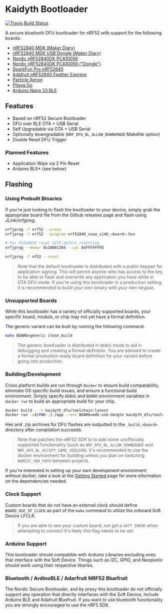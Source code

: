 # Kaidyth Bootloader

[![Travis Build Status](https://img.shields.io/travis/com/kaidyth/nrf52_bootloader.svg?label=TravisCI&style=flat-square)](https://travis-ci.com/kaidyth/nrf52_bootloader)

A secure bluetooth DFU bootloader for nRF52 with support for the following boards:

- [nRF52840 MDK (Maker Diary)](https://wiki.makerdiary.com/nrf52840-mdk/)
- [nRF52840 MDK USB Dongle (Maker Diary)](https://wiki.makerdiary.com/nrf52840-mdk-usb-dongle/)
- [Nordic nRF52840DK PCA10056](https://www.nordicsemi.com/Software-and-Tools/Development-Kits/nRF52840-DK)
- [Nordic nRF52840DK PCA10059 ("Dongle")](https://www.nordicsemi.com/Software-and-Tools/Development-Kits/nRF52840-Dongle)
- [SparkFun Pro nRF52840](https://www.sparkfun.com/products/15025)
- [Adafruit nRF52840 Feather Express](https://www.adafruit.com/product/4062)
- [Particle Xenon](https://docs.particle.io/xenon/)
- [Pitaya Go](https://wiki.makerdiary.com/pitaya-go/)
- [Arduino Nano 33 BLE](https://store.arduino.cc/usa/nano-33-ble)

## Features

- Based on nRF52 Secure Bootloader
- DFU over BLE OTA + USB Serial
- Self Upgradable via OTA + USB Serial
- Optionally downgradable (`NRF_DFU_BL_ALLOW_DOWNGRADE` Makefile option)
- Double Reset DFU Trigger

### Planned Features

- Application Wipe via 2 Pin Reset
- Arduino BLE* (see below)

## Flashing

### Using Prebuilt Binaries

If you're just looking to flash the bootloader to your device, simply grab the appropriate board file from the Github releases page and flash using JLink/nrfjprog.

```bash
nrfjprog -f nrf52 --erase
nrfjprog -f nrf52 --program nrf52840_xxaa_s140_<board>.hex

# For PCA10059 reset UICR before resetting
nrfjprog --memwr 0x10001304 --val 0xFFFFFFFD

nrfjprog -f nf52 --reset
```

> Note that the default bootloader is distributed with a public keypair for application signing. This will permit anyone who has access to the key to be able to flash and overwrite any application you have while in OTA DFU mode. If you're using this bootloader in a production setting, it is recommended to build your own binary with your own keypair.

### Unsupported Boards

While this bootloader has a variety of officially supported boards, your specific board, module, or chip may not yet have a formal definition.

The generic variant can be built by running the following command.

```bash
make BOARD=generic clean_build
```

> The generic bootloader is distributed in `DEBUG` mode to aid in debugging and creating a formal definition. You are advised to create a formal production ready board definition for your variant before going into production.

### Building/Development

Cross platform builds are run through `Docker` to ensure build compatability, eliminate OS specific build issues, and ensure a functional build environment. Simply specify `DEBUG` and `BOARD` environment variables in `docker run` to build an appropriate build for your chip.

```bash
docker build . -t kaidyth_dfu/toolchain:latest
docker run -v${PWD-.}:/app --env BOARD=mdk-usb-dongle kaidyth_dfu/toolchain:latest
```

Hex and .zip archives for DFU flashes are outputted to the `_build_<board>` directory after compilation succeeds.

> Note that patches the nRF52 SDK to to add some unoffocially supported functionality (such as `NRF_DFU_BL_ALLOW_DOWNGRADE` and `NRF_DFU_BL_ACCEPT_SAME_VERSION`). It's recommended to use the docker environment for building unless you plan on switching `NORDIC_SDK_PATH` between projects.

If you're interested in setting up your own development environment without docker, take a look at the [Getting Started](https://github.com/charlesportwoodii/kaidyth_nrf52_bootloader/wiki/Getting-Started) page for more information on the dependencies needed.

### Clock Support

Custom boards that do not have an external clock should define `BOARD_USE_SF_CLOCK` as part of the `make` command to utilize the onboard Soft Device LFCLK.

> If you are able to see your custom board, not get a `GATT ERROR` when attempting to connect it's likely this flag needs to be set.

### Arduino Support

This bootloader should compatible with Arduino Libraries excluding ones that interface with the Soft Device. Things such as I2C, GPIO, and Neopixels should work using their respective libaries.

### Bluetooth / ArdinoBLE / Adarfruit NRF52 Bluefruit

The Nordic Secure Bootloader, and by proxy this bootloader do not officially support any operation that directly interfaces with the Soft Device, include Arduino BLE and Adafruit Bluefruit. If you want to use bluetooth functionality you are strongly encouraged to use the nRF5 SDK.

